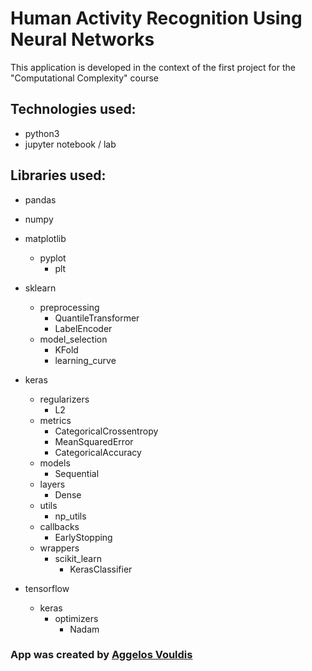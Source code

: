 # Human Activity Recognition Using Neural Networks

This application is developed in the context of the first project for the "Computational Complexity" course

## Technologies used:

- python3
- jupyter notebook / lab

## Libraries used:

- pandas

- numpy
- matplotlib
  - pyplot
    - plt
- sklearn
  - preprocessing
    - QuantileTransformer
    - LabelEncoder
  - model_selection
    - KFold
    - learning_curve
- keras
  - regularizers
    - L2
  - metrics
    - CategoricalCrossentropy
    - MeanSquaredError
    - CategoricalAccuracy
  - models
    - Sequential
  - layers
    - Dense
  - utils
    - np_utils
  - callbacks
    - EarlyStopping
  - wrappers
    - scikit_learn
      - KerasClassifier
- tensorflow
  - keras
    - optimizers
      - Nadam

### App was created by [Aggelos Vouldis](https://github.com/BrainlessPOMO)
